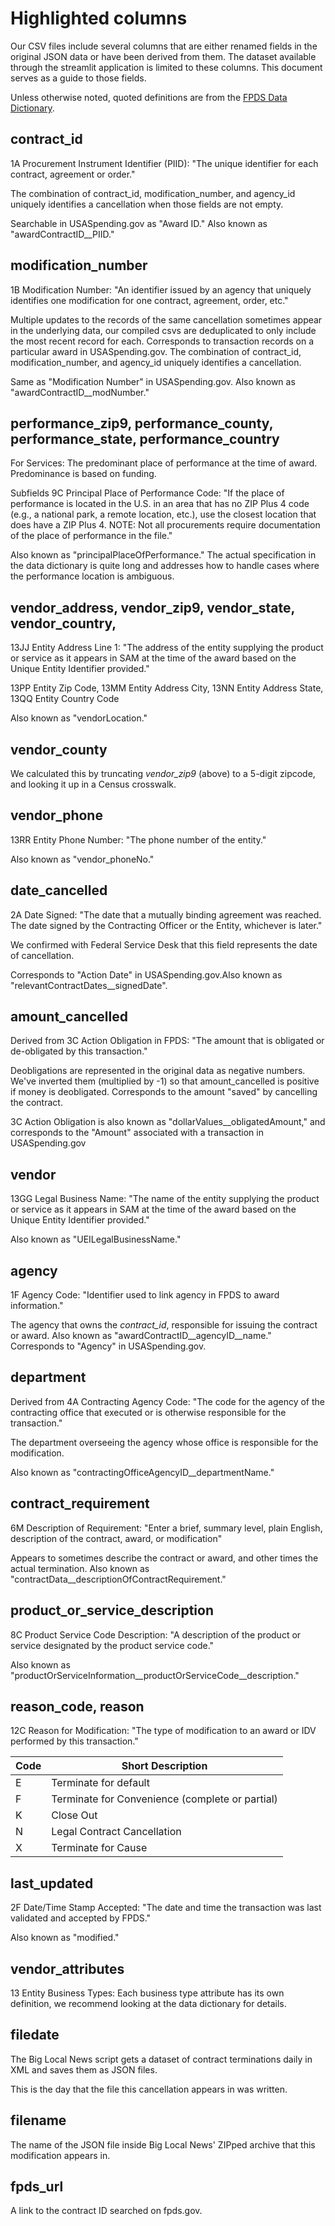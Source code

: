 # Highlighted columns
Our CSV files include several columns that are either renamed fields in the original JSON data or have been derived from them. The dataset available through the streamlit application is limited to these columns. This document serves as a guide to those fields.

Unless otherwise noted, quoted definitions are from the [FPDS Data Dictionary](https://www.fpds.gov/downloads/Version_1.5_specs/FPDS_DataDictionary_V1.5.pdf).

## contract_id
1A Procurement Instrument Identifier (PIID): "The unique identifier for each contract, agreement or order."

The combination of contract_id, modification_number, and agency_id uniquely identifies a cancellation when those fields are not empty.

Searchable in USASpending.gov as "Award ID." Also known as "awardContractID__PIID."

## modification_number
1B Modification Number: "An identifier issued by an agency that uniquely identifies one modification for
one contract, agreement, order, etc."

Multiple updates to the records of the same cancellation sometimes appear in the underlying data, our compiled csvs are deduplicated to only include the most recent record for each. Corresponds to transaction records on a particular award in USASpending.gov.  The combination of contract_id, modification_number, and agency_id uniquely identifies a cancellation.

Same as "Modification Number" in USASpending.gov. Also known as "awardContractID__modNumber."

## performance_zip9, performance_county, performance_state, performance_country 
For Services: The predominant place of performance at the time of award. Predominance is based on funding.

Subfields 9C Principal Place of Performance Code: "If the place of performance is located in the U.S. in an area that has no ZIP Plus 4 code (e.g., a national park, a remote location, etc.), use the closest location that does have a ZIP Plus 4. NOTE: Not all procurements require documentation of the place of performance in the file."

Also known as "principalPlaceOfPerformance." The actual specification in the data dictionary is quite long and addresses how to handle cases where the performance location is ambiguous.

## vendor_address, vendor_zip9, vendor_state, vendor_country,
13JJ Entity Address Line 1:	"The address of the entity supplying the product or service as it appears in SAM at the time of the award based on the Unique Entity Identifier provided."

13PP Entity Zip Code, 13MM Entity Address City, 13NN Entity Address State, 13QQ Entity Country Code

Also known as "vendorLocation."

## vendor_county
We calculated this by truncating *vendor_zip9* (above) to a 5-digit zipcode, and looking it up in a Census crosswalk.

## vendor_phone
13RR Entity Phone Number: "The phone number of the entity."

Also known as "vendor_phoneNo."

## date_cancelled
2A Date Signed: "The date that a mutually binding agreement was reached. The date signed by the Contracting Officer or the Entity, whichever is later."

We confirmed with Federal Service Desk that this field represents the date of cancellation.

Corresponds to "Action Date" in USASpending.gov.Also known as "relevantContractDates__signedDate".

## amount_cancelled
Derived from 3C Action Obligation in FPDS: "The amount that is obligated or de-obligated by this transaction."

Deobligations are represented in the original data as negative numbers. We've inverted them (multiplied by -1) so that amount_cancelled is positive if money is deobligated. Corresponds to the amount "saved" by cancelling the contract.

3C Action Obligation is also known as "dollarValues__obligatedAmount," and corresponds to the "Amount" associated with a transaction in USASpending.gov

## vendor
13GG Legal Business Name: "The name of the entity supplying the product or service as it appears in SAM at the time of the award based on the Unique Entity Identifier provided."

Also known as "UEILegalBusinessName."

## agency
1F Agency Code: "Identifier used to link agency in FPDS to award information."

The agency that owns the *contract_id*, responsible for issuing the contract or award. Also known as "awardContractID__agencyID__name." Corresponds to "Agency" in USASpending.gov.

## department
Derived from 4A Contracting Agency Code: "The code for the agency of the contracting office that executed or is otherwise responsible for the transaction."

The department overseeing the agency whose office is responsible for the modification.

Also known as "contractingOfficeAgencyID__departmentName."

## contract_requirement
6M Description of Requirement: "Enter a brief, summary level, plain English, description of the contract, award, or modification"

Appears to sometimes describe the contract or award, and other times the actual termination. Also known as "contractData__descriptionOfContractRequirement."

## product_or_service_description
8C Product Service Code Description: "A description of the product or service designated by the product service code."

Also known as "productOrServiceInformation__productOrServiceCode__description."

## reason_code, reason
12C Reason for Modification: "The type of modification to an award or IDV performed by this transaction."

| Code | Short Description                                                                 |
|------|------------------------------------------------------------------------------------|
| E    | Terminate for default                                                                     |
| F    | Terminate for Convenience (complete or partial)                                   |
| K    | Close Out                                                                         |
| N    | Legal Contract Cancellation                                                       |
| X    | Terminate for Cause                                                               |

## last_updated
2F Date/Time Stamp Accepted: "The date and time the transaction was last validated and accepted by FPDS."

Also known as "modified."

## vendor_attributes
13 Entity Business Types: Each business type attribute has its own definition, we recommend looking at the data dictionary for details.

## filedate
The Big Local News script gets a dataset of contract terminations daily in XML and saves them as JSON files. 

This is the day that the file this cancellation appears in was written.

## filename
The name of the JSON file inside Big Local News' ZIPped archive that this modification appears in.

## fpds_url
A link to the contract ID searched on fpds.gov.
